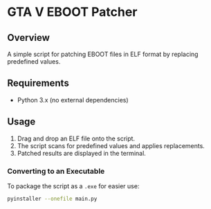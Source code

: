 # GTA V EBOOT Patcher

## Overview
A simple script for patching EBOOT files in ELF format by replacing predefined values.

## Requirements
- Python 3.x (no external dependencies)

## Usage
1. Drag and drop an ELF file onto the script.
2. The script scans for predefined values and applies replacements.
3. Patched results are displayed in the terminal.

### Converting to an Executable
To package the script as a `.exe` for easier use:
```bash
pyinstaller --onefile main.py
```
